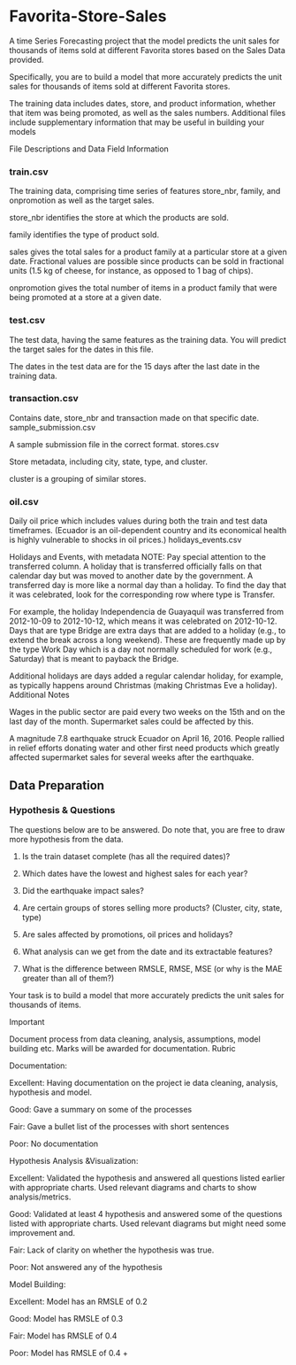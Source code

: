 # Favorita-Store-Sales
A time Series Forecasting project that the model predicts the unit sales for thousands of items sold at different Favorita stores based on the Sales Data provided. 

Specifically, you are to build a model that more accurately predicts the unit sales for thousands of items sold at different Favorita stores.

The training data includes dates, store, and product information, whether that item was being promoted, as well as the sales numbers. Additional files include supplementary information that may be useful in building your models

File Descriptions and Data Field Information

### train.csv

The training data, comprising time series of features store_nbr, family, and onpromotion as well as the target sales.

store_nbr identifies the store at which the products are sold.

family identifies the type of product sold.

sales gives the total sales for a product family at a particular store at a given date. Fractional values are possible since products can be sold in fractional units (1.5 kg of cheese, for instance, as opposed to 1 bag of chips).

onpromotion gives the total number of items in a product family that were being promoted at a store at a given date.

### test.csv

The test data, having the same features as the training data. You will predict the target sales for the dates in this file.

The dates in the test data are for the 15 days after the last date in the training data.

### transaction.csv

Contains date, store_nbr and transaction made on that specific date.
sample_submission.csv

A sample submission file in the correct format.
stores.csv

Store metadata, including city, state, type, and cluster.

cluster is a grouping of similar stores.

### oil.csv

Daily oil price which includes values during both the train and test data timeframes. (Ecuador is an oil-dependent country and its economical health is highly vulnerable to shocks in oil prices.)
holidays_events.csv

Holidays and Events, with metadata
NOTE: Pay special attention to the transferred column. A holiday that is transferred officially falls on that calendar day but was moved to another date by the government. A transferred day is more like a normal day than a holiday. To find the day that it was celebrated, look for the corresponding row where type is Transfer.

For example, the holiday Independencia de Guayaquil was transferred from 2012-10-09 to 2012-10-12, which means it was celebrated on 2012-10-12. Days that are type Bridge are extra days that are added to a holiday (e.g., to extend the break across a long weekend). These are frequently made up by the type Work Day which is a day not normally scheduled for work (e.g., Saturday) that is meant to payback the Bridge.

Additional holidays are days added a regular calendar holiday, for example, as typically happens around Christmas (making Christmas Eve a holiday).
Additional Notes

Wages in the public sector are paid every two weeks on the 15th and on the last day of the month. Supermarket sales could be affected by this.

A magnitude 7.8 earthquake struck Ecuador on April 16, 2016. People rallied in relief efforts donating water and other first need products which greatly affected supermarket sales for several weeks after the earthquake.

## Data Preparation

### Hypothesis & Questions

The questions below are to be answered. Do note that, you are free to draw more hypothesis from the data.

1) Is the train dataset complete (has all the required dates)?

2) Which dates have the lowest and highest sales for each year?

3) Did the earthquake impact sales?

4) Are certain groups of stores selling more products? (Cluster, city, state, type)

5) Are sales affected by promotions, oil prices and holidays?

6) What analysis can we get from the date and its extractable features?

7) What is the difference between RMSLE, RMSE, MSE (or why is the MAE greater than all of them?)

Your task is to build a model that more accurately predicts the unit sales for thousands of items.

Important

Document process from data cleaning, analysis, assumptions, model building etc. Marks will be awarded for documentation.
Rubric

Documentation:

Excellent: Having documentation on the project ie data cleaning, analysis, hypothesis and model.

Good: Gave a summary on some of the processes

Fair: Gave a bullet list of the processes with short sentences

Poor: No documentation

Hypothesis Analysis &Visualization:

Excellent: Validated the hypothesis and answered all questions listed earlier with appropriate charts. Used relevant diagrams and charts to show analysis/metrics.

Good: Validated at least 4 hypothesis and answered some of the questions listed with appropriate charts. Used relevant diagrams but might need some improvement and.

Fair: Lack of clarity on whether the hypothesis was true.

Poor: Not answered any of the hypothesis

Model Building:

Excellent: Model has an RMSLE of 0.2

Good: Model has RMSLE of 0.3

Fair: Model has RMSLE of 0.4

Poor: Model has RMSLE of 0.4 +